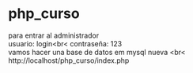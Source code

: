 # php_curso
para entrar al administrador <br>
usuario: login<br<
contraseña: 123 <br>
vamos hacer una base de datos em mysql nueva <br<
http://localhost/php_curso/index.php
